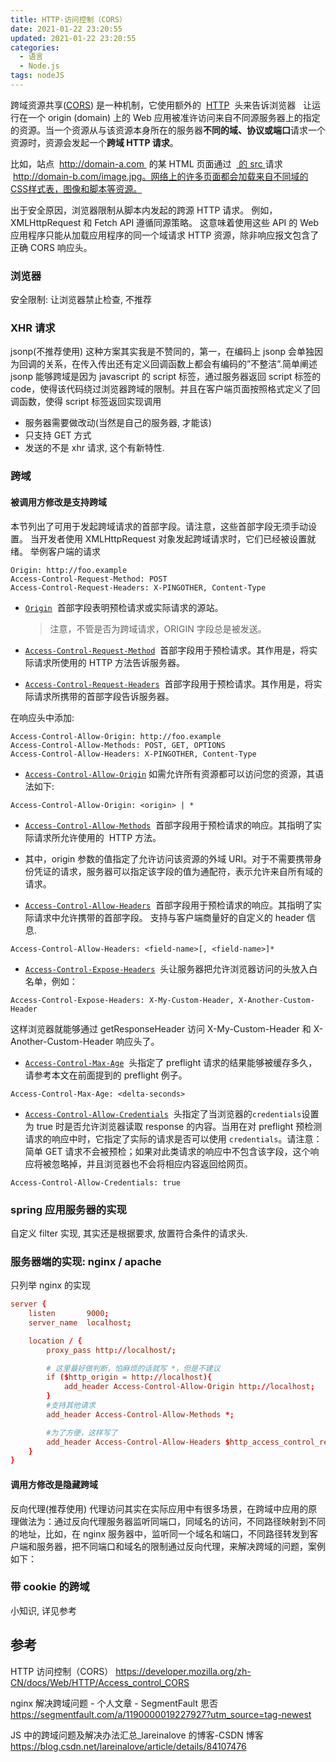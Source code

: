 ```yaml
---
title: HTTP-访问控制（CORS）
date: 2021-01-22 23:20:55
updated: 2021-01-22 23:20:55
categories:
  - 语言
  - Node.js
tags: nodeJS
---
```


跨域资源共享([CORS](https://developer.mozilla.org/en-US/docs/Glossary/CORS "CORS: CORS (Cross-Origin Resource Sharing) is a system, consisting of transmitting HTTP headers, that determines whether browsers block frontend JavaScript code from accessing responses for cross-origin requests.")) 是一种机制，它使用额外的  [HTTP](https://developer.mozilla.org/en-US/docs/Glossary/HTTP "HTTP: The HyperText Transfer Protocol (HTTP) is the underlying network protocol that enables transfer of hypermedia documents on the Web, typically between a browser and a server so that humans can read them. The current version of the HTTP specification is called HTTP/2.")  头来告诉浏览器   让运行在一个 origin (domain) 上的 Web 应用被准许访问来自不同源服务器上的指定的资源。当一个资源从与该资源本身所在的服务器**不同的域、协议或端口**请求一个资源时，资源会发起一个**跨域 HTTP 请求**。

比如，站点  http://domain-a.com  的某 HTML 页面通过  [<img> 的 src ](https://developer.mozilla.org/zh-CN/docs/Web/HTML/Element/Img#Attributes)请求  http://domain-b.com/image.jpg。网络上的许多页面都会加载来自不同域的CSS样式表，图像和脚本等资源。

出于安全原因，浏览器限制从脚本内发起的跨源 HTTP 请求。 例如，XMLHttpRequest 和 Fetch API 遵循同源策略。 这意味着使用这些 API 的 Web 应用程序只能从加载应用程序的同一个域请求 HTTP 资源，除非响应报文包含了正确 CORS 响应头。

### 浏览器

安全限制: 让浏览器禁止检查, 不推荐

### XHR 请求

jsonp(不推荐使用)
这种方案其实我是不赞同的，第一，在编码上 jsonp 会单独因为回调的关系，在传入传出还有定义回调函数上都会有编码的”不整洁”.简单阐述 jsonp 能够跨域是因为 javascript 的 script 标签，通过服务器返回 script 标签的 code，使得该代码绕过浏览器跨域的限制。并且在客户端页面按照格式定义了回调函数，使得 script 标签返回实现调用

<!-- more -->

- 服务器需要做改动(当然是自己的服务器, 才能该)
- 只支持 GET 方式
- 发送的不是 xhr 请求, 这个有新特性.

### 跨域

#### 被调用方修改是支持跨域

本节列出了可用于发起跨域请求的首部字段。请注意，这些首部字段无须手动设置。 当开发者使用 XMLHttpRequest 对象发起跨域请求时，它们已经被设置就绪。
举例客户端的请求

```text
Origin: http://foo.example
Access-Control-Request-Method: POST
Access-Control-Request-Headers: X-PINGOTHER, Content-Type
```

- [`Origin`](https://developer.mozilla.org/zh-CN/docs/Web/HTTP/Headers/Origin "请求首部字段 Origin 指示了请求来自于哪个站点。该字段仅指示服务器名称，并不包含任何路径信息。该首部用于 CORS 请求或者 POST 请求。除了不包含路径信息，该字段与 Referer 首部字段相似。")  首部字段表明预检请求或实际请求的源站。

  > 注意，不管是否为跨域请求，ORIGIN 字段总是被发送。

- [`Access-Control-Request-Method`](https://developer.mozilla.org/zh-CN/docs/Web/HTTP/Headers/Access-Control-Request-Method "The compatibility table in this page is generated from structured data. If you'd like to contribute to the data, please check out https://github.com/mdn/browser-compat-data and send us a pull request.")  首部字段用于预检请求。其作用是，将实际请求所使用的 HTTP 方法告诉服务器。

- [`Access-Control-Request-Headers`](https://developer.mozilla.org/zh-CN/docs/Web/HTTP/Headers/Access-Control-Request-Headers "请求头  Access-Control-Request-Headers 出现于 preflight request （预检请求）中，用于通知服务器在真正的请求中会采用哪些请求头。")  首部字段用于预检请求。其作用是，将实际请求所携带的首部字段告诉服务器。

在响应头中添加:

```text
Access-Control-Allow-Origin: http://foo.example
Access-Control-Allow-Methods: POST, GET, OPTIONS
Access-Control-Allow-Headers: X-PINGOTHER, Content-Type
```

- [`Access-Control-Allow-Origin`](https://developer.mozilla.org/zh-CN/docs/Web/HTTP/Headers/Access-Control-Allow-Origin) 如需允许所有资源都可以访问您的资源，其语法如下:

```text
Access-Control-Allow-Origin: <origin> | *
```

- [`Access-Control-Allow-Methods`](https://developer.mozilla.org/zh-CN/docs/Web/HTTP/Headers/Access-Control-Allow-Methods "响应首部 Access-Control-Allow-Methods 在对 preflight request.（预检请求）的应答中明确了客户端所要访问的资源允许使用的方法或方法列表。")  首部字段用于预检请求的响应。其指明了实际请求所允许使用的  HTTP 方法。

- 其中，origin 参数的值指定了允许访问该资源的外域 URI。对于不需要携带身份凭证的请求，服务器可以指定该字段的值为通配符，表示允许来自所有域的请求。

- [`Access-Control-Allow-Headers`](https://developer.mozilla.org/zh-CN/docs/Web/HTTP/Headers/Access-Control-Allow-Headers "响应首部 Access-Control-Allow-Headers 用于 preflight request （预检请求）中，列出了将会在正式请求的 Access-Control-Request-Headers 字段中出现的首部信息。")  首部字段用于预检请求的响应。其指明了实际请求中允许携带的首部字段。
  支持与客户端商量好的自定义的 header 信息.

```text
Access-Control-Allow-Headers: <field-name>[, <field-name>]*
```

<!-- more -->

- [`Access-Control-Expose-Headers`](https://developer.mozilla.org/zh-CN/docs/Web/HTTP/Headers/Access-Control-Expose-Headers "响应首部 Access-Control-Expose-Headers 列出了哪些首部可以作为响应的一部分暴露给外部。")  头让服务器把允许浏览器访问的头放入白名单，例如：

```text
Access-Control-Expose-Headers: X-My-Custom-Header, X-Another-Custom-Header
```

这样浏览器就能够通过 getResponseHeader 访问 X-My-Custom-Header 和 X-Another-Custom-Header 响应头了。

- [`Access-Control-Max-Age`](https://developer.mozilla.org/zh-CN/docs/Web/HTTP/Headers/Access-Control-Max-Age "The Access-Control-Max-Age 这个响应头表示 preflight request  （预检请求）的返回结果（即 Access-Control-Allow-Methods 和Access-Control-Allow-Headers 提供的信息） 可以被缓存多久。")  头指定了 preflight 请求的结果能够被缓存多久，请参考本文在前面提到的 preflight 例子。

```text
Access-Control-Max-Age: <delta-seconds>
```

- [`Access-Control-Allow-Credentials`](https://developer.mozilla.org/zh-CN/docs/Web/HTTP/Headers/Access-Control-Allow-Credentials "Access-Control-Allow-Credentials 响应头表示是否可以将对请求的响应暴露给页面。返回true则可以，其他值均不可以。")  头指定了当浏览器的`credentials`设置为 true 时是否允许浏览器读取 response 的内容。当用在对 preflight 预检测请求的响应中时，它指定了实际的请求是否可以使用 `credentials`。请注意：简单 GET 请求不会被预检；如果对此类请求的响应中不包含该字段，这个响应将被忽略掉，并且浏览器也不会将相应内容返回给网页。

```text
Access-Control-Allow-Credentials: true
```

### spring 应用服务器的实现

自定义 filter 实现, 其实还是根据要求, 放置符合条件的请求头.

### 服务器端的实现: nginx / apache

只列举 nginx 的实现

```conf
server {
    listen       9000;
    server_name  localhost;

    location / {
        proxy_pass http://localhost/;

        # 这里最好做判断，怕麻烦的话就写 *，但是不建议
        if ($http_origin = http://localhost){
            add_header Access-Control-Allow-Origin http://localhost;
        }
        #支持其他请求
        add_header Access-Control-Allow-Methods *;

        #为了方便，这样写了
        add_header Access-Control-Allow-Headers $http_access_control_request_headers;
    }
}
```

#### 调用方修改是隐藏跨域

反向代理(推荐使用)
代理访问其实在实际应用中有很多场景，在跨域中应用的原理做法为：通过反向代理服务器监听同端口，同域名的访问，不同路径映射到不同的地址，比如，在 nginx 服务器中，监听同一个域名和端口，不同路径转发到客户端和服务器，把不同端口和域名的限制通过反向代理，来解决跨域的问题，案例如下：

### 带 cookie 的跨域

小知识, 详见参考

## 参考

HTTP 访问控制（CORS）
<https://developer.mozilla.org/zh-CN/docs/Web/HTTP/Access_control_CORS>

nginx 解决跨域问题 - 个人文章 - SegmentFault 思否
<https://segmentfault.com/a/1190000019227927?utm_source=tag-newest>

JS 中的跨域问题及解决办法汇总\_lareinalove 的博客-CSDN 博客
<https://blog.csdn.net/lareinalove/article/details/84107476>
